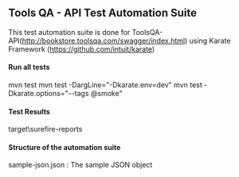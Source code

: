 ## Tools QA - API Test Automation Suite

This test automation suite is done for ToolsQA-API(http://bookstore.toolsqa.com/swagger/index.html) using Karate Framework (https://github.com/intuit/karate)


#### Run all tests
mvn test
mvn test -DargLine="-Dkarate.env=dev"
mvn test -Dkarate.options="--tags @smoke"

#### Test Results
target\surefire-reports


#### Structure of the automation suite
sample-json.json : The sample JSON object

